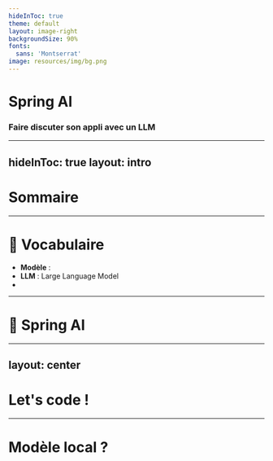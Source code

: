```yaml
---
hideInToc: true
theme: default
layout: image-right
backgroundSize: 90%
fonts:
  sans: 'Montserrat'
image: resources/img/bg.png
---
```


# **Spring AI**
### Faire discuter son appli avec un LLM

---
hideInToc: true
layout: intro
---

# Sommaire

<Toc/>

---

# 📖 Vocabulaire

- **Modèle** :
- **LLM** : Large Language Model
- 
---

# 🌱 Spring AI


---
layout: center
---

<style>
h1 {
  font-weight: bold;
}
</style>

# Let's code !

---

# Modèle local ?